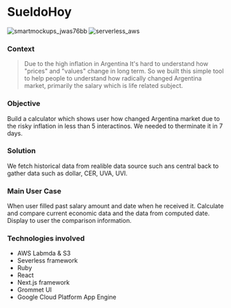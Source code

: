 # SueldoHoy

![smartmockups_jwas76bb](https://user-images.githubusercontent.com/19354273/58641657-fe6f6600-82d1-11e9-9330-80fd34621095.png)
![serverless_aws](https://cdn-images-1.medium.com/max/1600/1*wnEjRJTclH7vpIFaODca3Q.jpeg)
### Context

> Due to the high inflation in Argentina
> It's hard to understand how "prices" and "values" change in long term.
> So we built this simple tool to help people to understand how radically changed Argentina market, primarily the salary which is life related subject.

### Objective
Build a calculator which shows user how changed Argentina market due to the risky inflation in less than 5 interactinos. We needed to therminate it in 7 days.

### Solution
We fetch historical data from realible data source such ans central back to gather data such as dollar, CER, UVA, UVI.
### Main User Case
When user filled past salary amount and date when he received it.
Calculate and compare current economic data and the data from computed date.
Display to user the comparison information.


### Technologies involved
- AWS Labmda & S3
- Severless framework
- Ruby
- React
- Next.js framework
- Grommet UI
- Google Cloud Platform App Engine
